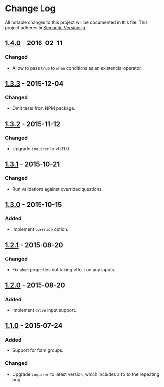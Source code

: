 # Change Log

All notable changes to this project will be documented in this file.
This project adheres to [Semantic Versioning](http://semver.org/).

## [1.4.0] - 2016-02-11

### Changed

- Allow to pass `true` to `when` conditions as an existencial operator.

## [1.3.3] - 2015-12-04

### Changed

- Omit tests from NPM package.

## [1.3.2] - 2015-11-12

### Changed

- Upgrade `inquirer` to v0.11.0.

## [1.3.1] - 2015-10-21

### Changed

- Run validations against overrided questions.

## [1.3.0] - 2015-10-15

### Added

- Implement `override` option.

## [1.2.1] - 2015-08-20

### Changed

- Fix `when` properties not taking effect on any inputs.

## [1.2.0] - 2015-08-20

### Added

- Implement `drive` input support.

## [1.1.0] - 2015-07-24

### Added

- Support for form groups.

### Changed

- Upgrade `inquirer` to latest version, which includes a fix to the repeating bug.

[1.4.0]: https://github.com/resin-io/resin-cli-form/compare/v1.3.3...v1.4.0
[1.3.3]: https://github.com/resin-io/resin-cli-form/compare/v1.3.2...v1.3.3
[1.3.2]: https://github.com/resin-io/resin-cli-form/compare/v1.3.1...v1.3.2
[1.3.1]: https://github.com/resin-io/resin-cli-form/compare/v1.3.0...v1.3.1
[1.3.0]: https://github.com/resin-io/resin-cli-form/compare/v1.2.1...v1.3.0
[1.2.1]: https://github.com/resin-io/resin-cli-form/compare/v1.2.0...v1.2.1
[1.2.0]: https://github.com/resin-io/resin-cli-form/compare/v1.1.0...v1.2.0
[1.1.0]: https://github.com/resin-io/resin-cli-form/compare/v1.0.0...v1.1.0
